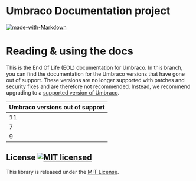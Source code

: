 # Umbraco Documentation project
 [![made-with-Markdown](https://img.shields.io/badge/Made%20with-Markdown-1f425f.svg)](http://commonmark.org)

# Reading & using the docs

This is the End Of Life (EOL) documentation for Umbraco. In this branch, you can find the documentation for the Umbraco versions that have gone out of support. These versions are no longer supported with patches and security fixes and are therefore not recommended. Instead, we recommend upgrading to a [supported version of Umbraco](https://umbraco.com/products/knowledge-center/long-term-support-and-end-of-life/).

| Umbraco versions out of support |
| ------------------------------- |
| 11                              |
| 7                               |
| 9                               |


## License [![MIT licensed](https://img.shields.io/badge/license-MIT-blue.svg)](./LICENSE.md)
This library is released under the [MIT License](LICENSE.md).
